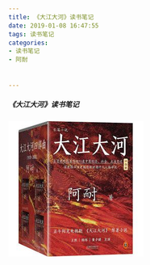 ```yaml
---
title: 《大江大河》读书笔记
date: 2019-01-08 16:47:55
tags: 读书笔记
categories: 
- 读书笔记
- 阿耐


---
```


##### 《大江大河》读书笔记

![image](/images/大江大河/img.jpg)